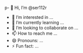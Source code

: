 p- 👋 Hi, I’m @ser112r
- 👀 I’m interested in ...
- 🌱 I’m currently learning ...
- 💞️ I’m looking to collaborate on ...
- 📫 How to reach me ...
- 😄 Pronouns: ...
- ⚡ Fun fact: ...

<!---
ser112r/ser112r is a ✨ special ✨ repository because its `README.md` (this file) appears on your GitHub profile.
You can click the Preview link to take a look at your changes.
--->
